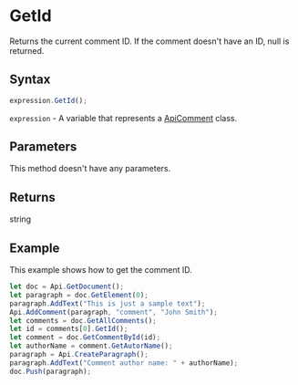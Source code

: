 # GetId

Returns the current comment ID. If the comment doesn't have an ID, null is returned.

## Syntax

```javascript
expression.GetId();
```

`expression` - A variable that represents a [ApiComment](../ApiComment.md) class.

## Parameters

This method doesn't have any parameters.

## Returns

string

## Example

This example shows how to get the comment ID.

```javascript editor-docx
let doc = Api.GetDocument();
let paragraph = doc.GetElement(0);
paragraph.AddText("This is just a sample text");
Api.AddComment(paragraph, "comment", "John Smith");
let comments = doc.GetAllComments();
let id = comments[0].GetId();
let comment = doc.GetCommentById(id);
let authorName = comment.GetAutorName();
paragraph = Api.CreateParagraph();
paragraph.AddText("Comment author name: " + authorName);
doc.Push(paragraph);
```
